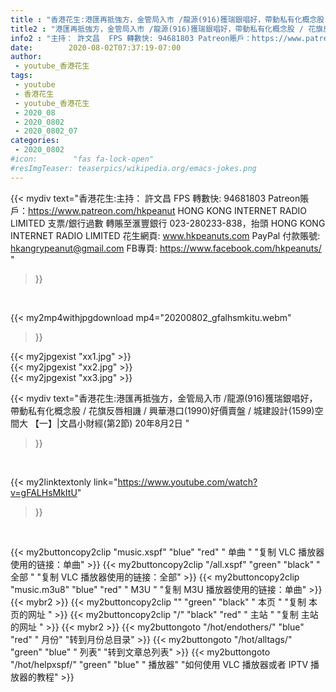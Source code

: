```yaml
---
title : "香港花生:港匯再抵強方，金管局入市 /龍源(916)獲瑞銀唱好，帶動私有化概念股 / 花旗反唇相譏 / 興華港口(1990)好價賣盤 / 城建設計(1599)空間大 【一】|文昌小財經(第2節) 20年8月2日 "
title2 : "港匯再抵強方，金管局入市 /龍源(916)獲瑞銀唱好，帶動私有化概念股 / 花旗反唇相譏 / 興華港口(1990)好價賣盤 / 城建設計(1599)空間大 【一】|文昌小財經(第2節) 20年8月2日 "
info2 : "主持： 許文昌  FPS 轉數快: 94681803 Patreon賬戶：https://www.patreon.com/hkpeanut HONG KONG INTERNET RADIO LIMITED 支票/銀行過數 轉賬至滙豐銀行 023-280233-838，抬頭 HONG KONG INTERNET RADIO LIMITED   花生網頁: www.hkpeanuts.com PayPal 付款賬號: hkangrypeanut@gmail.com FB專頁: https://www.facebook.com/hkpeanuts/ "
date:        2020-08-02T07:37:19-07:00
author:
 - youtube_香港花生
tags:
 - youtube
 - 香港花生
 - youtube_香港花生
 - 2020_08
 - 2020_0802
 - 2020_0802_07
categories:
 - 2020_0802
#icon:        "fas fa-lock-open"
#resImgTeaser: teaserpics/wikipedia.org/emacs-jokes.png
---
```


{{< mydiv text="香港花生:主持： 許文昌  FPS 轉數快: 94681803 Patreon賬戶：https://www.patreon.com/hkpeanut HONG KONG INTERNET RADIO LIMITED 支票/銀行過數 轉賬至滙豐銀行 023-280233-838，抬頭 HONG KONG INTERNET RADIO LIMITED   花生網頁: www.hkpeanuts.com PayPal 付款賬號: hkangrypeanut@gmail.com FB專頁: https://www.facebook.com/hkpeanuts/ "
>}}
<br>


{{< my2mp4withjpgdownload mp4="20200802_gfalhsmkitu.webm"
>}}

{{< my2jpgexist "xx1.jpg" >}}<br>
{{< my2jpgexist "xx2.jpg" >}}<br>
{{< my2jpgexist "xx3.jpg" >}}<br>



{{< mydiv text="香港花生:港匯再抵強方，金管局入市 /龍源(916)獲瑞銀唱好，帶動私有化概念股 / 花旗反唇相譏 / 興華港口(1990)好價賣盤 / 城建設計(1599)空間大 【一】|文昌小財經(第2節) 20年8月2日 "
>}}
<br>

{{< my2linktextonly link="https://www.youtube.com/watch?v=gFALHsMkItU"
>}}


<br>

{{< my2buttoncopy2clip "music.xspf"        "blue"   "red"    " 单曲 "  "复制 VLC 播放器使用的链接：单曲" >}} {{< my2buttoncopy2clip "/all.xspf"         "green"  "black"  " 全部 "  "复制 VLC 播放器使用的链接：全部" >}} {{< my2buttoncopy2clip "music.m3u8"        "blue"   "red"    " M3U  "    "复制 M3U 播放器使用的链接：单曲" >}} {{< mybr2 >}} {{< my2buttoncopy2clip ""                  "green"  "black"  " 本页 "    "复制 本页的网址 " >}} {{< my2buttoncopy2clip "/"                 "black"  "red"    " 主站 "    "复制 主站的网址 " >}} {{< mybr2 >}} {{< my2buttongoto      "/hot/endothers/"   "blue"   "red"    " 月份"   "转到月份总目录" >}} {{< my2buttongoto      "/hot/alltags/"     "green"  "blue"   " 列表"   "转到文章总列表" >}} {{< my2buttongoto      "/hot/helpxspf/"    "green"  "blue"   " 播放器" "如何使用 VLC 播放器或者 IPTV 播放器的教程" >}} 
